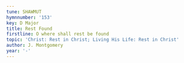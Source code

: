 ```yaml
---
tune: SHAWMUT
hymnnumber: '153'
key: D Major
title: Rest Found
firstline: O where shall rest be found
topic: 'Christ: Rest in Christ; Living His Life: Rest in Christ'
author: J. Montgomery
year: '-'
---
```

